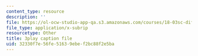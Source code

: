 ```yaml
---
content_type: resource
description: ''
file: https://ol-ocw-studio-app-qa.s3.amazonaws.com/courses/18-03sc-differential-equations-fall-2011/32330f7e56fe51639ebef2bc88f2e5ba_te6Mplq3DCU.vtt
file_type: application/x-subrip
resourcetype: Other
title: 3play caption file
uid: 32330f7e-56fe-5163-9ebe-f2bc88f2e5ba
---
```

